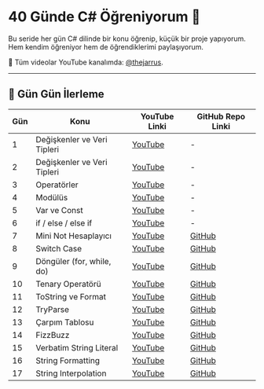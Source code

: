 # 40 Günde C# Öğreniyorum 🚀

Bu seride her gün C# dilinde bir konu öğrenip, küçük bir proje yapıyorum.  
Hem kendim öğreniyor hem de öğrendiklerimi paylaşıyorum.

📌 Tüm videolar YouTube kanalımda: [@thejarrus](https://www.youtube.com/playlist?list=PLCJE3B86lxDkBo841DwjSkAzhljrjaXc3).

---

## 📅 Gün Gün İlerleme

| Gün | Konu                        | YouTube Linki                                                                                      | GitHub Repo Linki                                                                                 |
|-----|-----------------------------|----------------------------------------------------------------------------------------------------|---------------------------------------------------------------------------------------------------|
| 1   | Değişkenler ve Veri Tipleri | [YouTube](https://youtube.com/shorts/E9qwGl9aMDM?si=LYrLGoGMj4QvEGx6)                              | -                                                                                                 |
| 2   | Değişkenler ve Veri Tipleri | [YouTube](https://youtube.com/shorts/XlKkFcsfwl4?si=5oSJMZEQmzi8Ge2c)                              | -                                                                                                 |
| 3   | Operatörler                 | [YouTube](https://youtube.com/shorts/BVc5mzuPhjE?si=WYxqbpo2w7ff14g6)                              | -                                                                                                 |
| 4   | Modülüs                     | [YouTube](https://youtube.com/shorts/ILGD19N11vw?si=o82tcs3-79G8R0v7)                              | -                                                                                                 |
| 5   | Var ve Const                | [YouTube](https://youtube.com/shorts/Bl8493Ovth8?si=IFrz8TfpeAaCdKZz)                              | -                                                                                                 |
| 6   | if / else / else if         | [YouTube](https://youtube.com/shorts/XdJtfw7nbVs?si=79FUkbJ0CAOtPMVh)                              | -                                                                                                 |
| 7   | Mini Not Hesaplayıcı        | [YouTube](https://youtube.com/shorts/5HHEEBlS-qw?si=sri3M6TkPbm7hV7d)                              | [GitHub](https://github.com/thejarrus/40DaysOfCSharp/tree/main/Day07_MiniGradingCalculator-main)  |
| 8   | Switch Case                 | [YouTube](https://youtube.com/shorts/R0v2LcNVd28?si=awTRh57xufIFSwtR)                              | [GitHub](https://github.com/thejarrus/40DaysOfCSharp/tree/main/Day08_FindDayOfWeek-main)          |
| 9   | Döngüler (for, while, do)   | [YouTube](https://youtube.com/shorts/0xBS_wmBDyo?si=JvUsk2N0zsyvyAMD)                              | [GitHub](https://github.com/thejarrus/40DaysOfCSharp/tree/main/Day09_Loops-main)                  |
| 10  | Tenary Operatörü            | [YouTube](https://youtube.com/shorts/JfFkXjde0fA?si=2bujubt1u7afHUIM)                              | [GitHub](https://github.com/thejarrus/40DaysOfCSharp/tree/main/Day10_Tenary)                      |
| 11  | ToString ve Format          | [YouTube](https://youtube.com/shorts/GOsCCVL6z-M?si=A_4-ek9rmAbz_PXZ)                              | [GitHub](https://github.com/thejarrus/40DaysOfCSharp/tree/main/Day11_NumericFormatting)           |
| 12  | TryParse                    | [YouTube](https://youtube.com/shorts/jRo2yEw-hAU?si=M4B8Fe9JPFTcn0lW)                              | [GitHub](https://github.com/thejarrus/40DaysOfCSharp/tree/main/Day12_TryParse)                    |
| 13  | Çarpım Tablosu              | [YouTube](https://youtube.com/shorts/ZtEDexT7ugE?si=QHp99X4Y8YZSwjoQ)                              | [GitHub](https://github.com/thejarrus/40DaysOfCSharp/blob/main/Day13_TimesTable)                  |
| 14  | FizzBuzz                    | [YouTube](https://youtube.com/shorts/CD_K2W4m7Ss?si=r85kr44ZbfPv5YcC)                              | [GitHub](https://github.com/thejarrus/40DaysOfCSharp/tree/main/Day14_FizzBuzz)                    |
| 15  | Verbatim String Literal     | [YouTube](https://youtube.com/shorts/CD_K2W4m7Ss?si=r85kr44ZbfPv5YcC)                              | [GitHub](https://github.com/thejarrus/40DaysOfCSharp/tree/main/Day15_VerbatimStringLiteral)       |
| 16  | String Formatting           | [YouTube](https://youtube.com/shorts/lVshhR3hujU?si=r8nvFm2eHfTGkTFR)                              | [GitHub](https://github.com/thejarrus/40DaysOfCSharp/tree/main/Day16_StringFormatting)            |
| 17  | String Interpolation        | [YouTube](https://youtube.com/shorts/XFpXV7TRNxk?si=smpXi6mqCB102lJr)                              | [GitHub](https://github.com/thejarrus/40DaysOfCSharp/tree/main/Day17_StringInterpolation)         |
